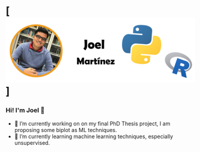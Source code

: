 # [![Joel Martinez](https://github.com/JoelMtz/JoelMtz/blob/Ima/perf_Mesa%20de%20trabajo%201%20copia%202.jpg)]
### Hi! I'm Joel 👋


- 🔭 I’m currently working on on my final PhD Thesis project, I am proposing some biplot as ML techniques.
- 🌱 I’m currently learning machine learning techniques, especially unsupervised.


